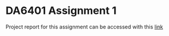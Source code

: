 # DA6401 Assignment 1
Project report for this assignment can be accessed with this [link](https://wandb.ai/rohitrk06-indian-institute-of-technology-madras/da6401_assignment1/reports/DA6401-Assignment-1--VmlldzoxMTUyNzQyNQ)

